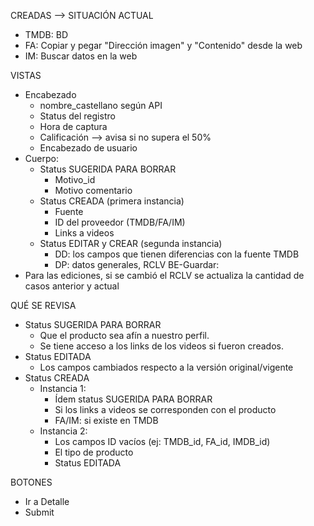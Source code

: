 CREADAS --> SITUACIÓN ACTUAL
- TMDB: BD
- FA: Copiar y pegar "Dirección imagen" y "Contenido" desde la web
- IM: Buscar datos en la web

VISTAS
- Encabezado
	- nombre_castellano según API
	- Status del registro
	- Hora de captura
	- Calificación --> avisa si no supera el 50%
	- Encabezado de usuario
- Cuerpo:
	- Status SUGERIDA PARA BORRAR
		- Motivo_id
		- Motivo comentario
	- Status CREADA (primera instancia)
		- Fuente
		- ID del proveedor (TMDB/FA/IM)
		- Links a videos
	- Status EDITAR y CREAR (segunda instancia)
		- DD: los campos que tienen diferencias con la fuente TMDB
		- DP: datos generales, RCLV
BE-Guardar:
- Para las ediciones, si se cambió el RCLV se actualiza la cantidad de casos anterior y actual

QUÉ SE REVISA
- Status SUGERIDA PARA BORRAR
	- Que el producto sea afín a nuestro perfil. 
	- Se tiene acceso a los links de los videos si fueron creados.
- Status EDITADA
	- Los campos cambiados respecto a la versión original/vigente
- Status CREADA
	- Instancia 1:
		- Ídem status SUGERIDA PARA BORRAR
		- Si los links a videos se corresponden con el producto
		- FA/IM: si existe en TMDB
	- Instancia 2:
		- Los campos ID vacíos (ej: TMDB_id, FA_id, IMDB_id)
		- El tipo de producto
		- Status EDITADA

BOTONES
- Ir a Detalle
- Submit
